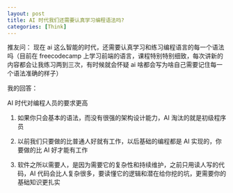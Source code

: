 ```yaml
---
layout: post
title: AI 时代我们还需要认真学习编程语法吗?
categories: [Think]
---
```


推友问： 现在 ai 这么智能的时代，还需要认真学习和练习编程语言的每一个语法吗（目前在 freecodecamp 上学习前端的语言，课程特别特别细致，每次讲新的内容都会让我练习两到三次，有时候就会怀疑 ai 啥都会写为啥自己需要记住每一个语法准确的样子）

我的回答：

AI 时代对编程人员的要求更高

1. 如果你只会基本的语法，而没有很强的架构设计能力，AI 淘汰的就是初级程序员

2. 以前我们只要做的比普通人好就有工作，以后基础的编程都是 AI 实现的，你要做的比 AI 好才能有工作

3. 软件之所以需要人，是因为需要它的复杂性和持续维护，之前只用读人写的代码，AI 代码会比人复杂很多，要读懂它的逻辑和潜在给你挖的坑，更需要你的基础知识更扎实
